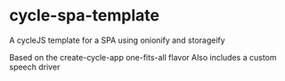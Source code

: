 # cycle-spa-template
A cycleJS template for a SPA using onionify and storageify

Based on the create-cycle-app one-fits-all flavor
Also includes a custom speech driver
